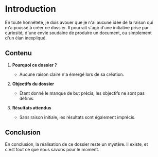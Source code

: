 # Introduction

En toute honnêteté, je dois avouer que je n'ai aucune idée de la raison qui m'a poussé à créer ce dossier. Il pourrait s'agir d'une initiative prise par curiosité, d'une envie soudaine de produire un document, ou simplement d'un élan inexpliqué.

## Contenu

1. **Pourquoi ce dossier ?**
   - Aucune raison claire n'a émergé lors de sa création.
  
2. **Objectifs du dossier**
   - Étant donné le manque de but précis, les objectifs ne sont pas définis.
  
3. **Résultats attendus**
   - Sans raison initiale, les résultats sont également imprécis.

## Conclusion

En conclusion, la réalisation de ce dossier reste un mystère. Il existe, et c'est tout ce que nous savons pour le moment.




